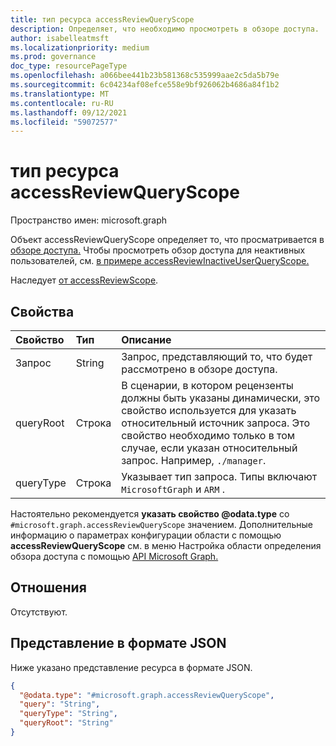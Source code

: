 ```yaml
---
title: тип ресурса accessReviewQueryScope
description: Определяет, что необходимо просмотреть в обзоре доступа.
author: isabelleatmsft
ms.localizationpriority: medium
ms.prod: governance
doc_type: resourcePageType
ms.openlocfilehash: a066bee441b23b581368c535999aae2c5da5b79e
ms.sourcegitcommit: 6c04234af08efce558e9bf926062b4686a84f1b2
ms.translationtype: MT
ms.contentlocale: ru-RU
ms.lasthandoff: 09/12/2021
ms.locfileid: "59072577"
---
```

# <a name="accessreviewqueryscope-resource-type"></a>тип ресурса accessReviewQueryScope

Пространство имен: microsoft.graph

Объект accessReviewQueryScope определяет то, что просматривается в [обзоре доступа.](../resources/accessreviewsv2-root.md) Чтобы просмотреть обзор доступа для неактивных пользователей, см. [в примере accessReviewInactiveUserQueryScope.](../resources/accessreviewinactiveusersqueryscope.md) 

Наследует [от accessReviewScope](../resources/accessreviewscope.md).

## <a name="properties"></a>Свойства
|Свойство|Тип|Описание|
|:---|:---|:---|
|Запрос|String|Запрос, представляющий то, что будет рассмотрено в обзоре доступа.|
|queryRoot|Строка|В сценарии, в котором рецензенты должны быть указаны динамически, это свойство используется для указать относительный источник запроса. Это свойство необходимо только в том случае, если указан относительный запрос. Например, `./manager`.|
|queryType|Строка|Указывает тип запроса. Типы включают `MicrosoftGraph` и `ARM` .|

Настоятельно рекомендуется **указать свойство @odata.type** со `#microsoft.graph.accessReviewQueryScope` значением. Дополнительные информацию о  параметрах конфигурации области с помощью **accessReviewQueryScope** см. в меню Настройка области определения обзора доступа с помощью [API Microsoft Graph.](/graph/accessreviews-scope-concept)

## <a name="relationships"></a>Отношения
Отсутствуют.

## <a name="json-representation"></a>Представление в формате JSON
Ниже указано представление ресурса в формате JSON.
<!-- {
  "blockType": "resource",
  "@odata.type": "microsoft.graph.accessReviewQueryScope"
}
-->
``` json
{
  "@odata.type": "#microsoft.graph.accessReviewQueryScope",
  "query": "String",
  "queryType": "String",
  "queryRoot": "String"
}
```
